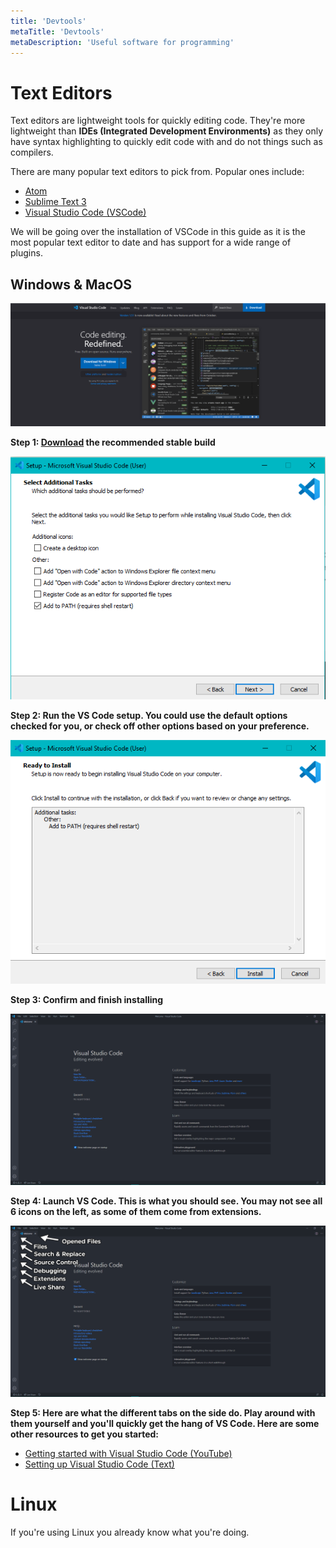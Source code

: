 ```yaml
---
title: 'Devtools'
metaTitle: 'Devtools'
metaDescription: 'Useful software for programming'
---
```


# Text Editors

Text editors are lightweight tools for quickly editing code. They're more lightweight than **IDEs (Integrated Development Environments)** as they only have syntax highlighting to quickly edit code with and do not things such as compilers.

There are many popular text editors to pick from. Popular ones include: 

- [Atom](https://atom.io/)
- [Sublime Text 3](https://www.sublimetext.com/)
- [Visual Studio Code (VSCode)](https://code.visualstudio.com/)

We will be going over the installation of VSCode in this guide as it is the most popular text editor to date and has support for a wide range of plugins. 

## Windows & MacOS

![vscode1](./images/vscode1.png)

**Step 1: [Download](https://code.visualstudio.com/) the recommended stable build**

![vscode2](./images/vscode2.png)

**Step 2: Run the VS Code setup. You could use the default options checked for you, or check off other options based on your preference.**

![vscode3](./images/vscode3.png)

**Step 3: Confirm and finish installing**

![vscode4](./images/vscode4.png)

**Step 4: Launch VS Code. This is what you should see. You may not see all 6 icons on the left, as some of them come from extensions.**

![vscode5](./images/vscode5.png)

**Step 5: Here are what the different tabs on the side do. Play around with them yourself and you'll quickly get the hang of VS Code. Here are some other resources to get you started:**

- [Getting started with Visual Studio Code (YouTube)](https://www.youtube.com/watch?v=S320N3sxinE)
- [Setting up Visual Studio Code (Text)](https://code.visualstudio.com/docs/setup/setup-overview)

# Linux

If you're using Linux you already know what you're doing.